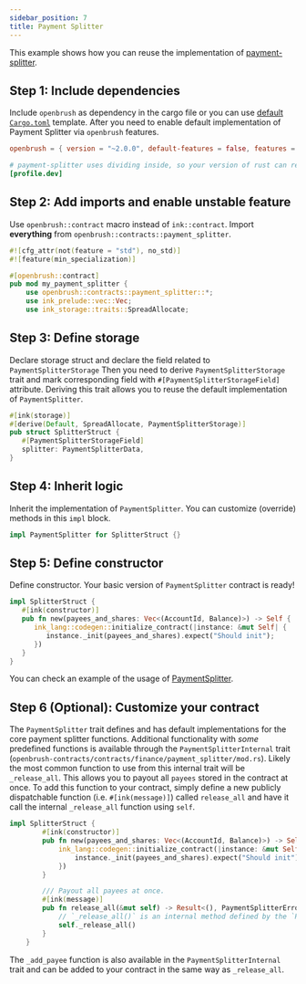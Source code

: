 ```yaml
---
sidebar_position: 7
title: Payment Splitter
---
```


This example shows how you can reuse the implementation of
[payment-splitter](https://github.com/Supercolony-net/openbrush-contracts/tree/main/contracts/src/finance/payment_splitter).

## Step 1: Include dependencies

Include `openbrush` as dependency in the cargo file or you can use [default `Cargo.toml`](/smart-contracts/overview#the-default-toml-of-your-project-with-openbrush) template.
After you need to enable default implementation of Payment Splitter via `openbrush` features.

```toml
openbrush = { version = "~2.0.0", default-features = false, features = ["payment_splitter"] }

# payment-splitter uses dividing inside, so your version of rust can require you to disable check overflow.
[profile.dev]
```

## Step 2: Add imports and enable unstable feature

Use `openbrush::contract` macro instead of `ink::contract`. Import **everything** from `openbrush::contracts::payment_splitter`.

```rust
#![cfg_attr(not(feature = "std"), no_std)]
#![feature(min_specialization)]

#[openbrush::contract]
pub mod my_payment_splitter {
    use openbrush::contracts::payment_splitter::*;
    use ink_prelude::vec::Vec;
    use ink_storage::traits::SpreadAllocate;
```

## Step 3: Define storage

Declare storage struct and declare the field related to `PaymentSplitterStorage`
Then you need to derive `PaymentSplitterStorage` trait and mark corresponding field
with `#[PaymentSplitterStorageField]` attribute. Deriving this trait allows you to reuse
the default implementation of `PaymentSplitter`.

```rust
#[ink(storage)]
#[derive(Default, SpreadAllocate, PaymentSplitterStorage)]
pub struct SplitterStruct {
   #[PaymentSplitterStorageField]
   splitter: PaymentSplitterData,
}
```

## Step 4: Inherit logic

Inherit the implementation of `PaymentSplitter`. You can customize (override) methods in this `impl` block.

```rust
impl PaymentSplitter for SplitterStruct {}
```

## Step 5: Define constructor

Define constructor. Your basic version of `PaymentSplitter` contract is ready!

```rust
impl SplitterStruct {
   #[ink(constructor)]
   pub fn new(payees_and_shares: Vec<(AccountId, Balance)>) -> Self {
      ink_lang::codegen::initialize_contract(|instance: &mut Self| {
         instance._init(payees_and_shares).expect("Should init");
      })
   }
}
```

You can check an example of the usage of [PaymentSplitter](https://github.com/Supercolony-net/openbrush-contracts/tree/main/examples/payment_splitter).

## Step 6 (Optional): Customize your contract

The `PaymentSplitter` trait defines and has default implementations for the core payment splitter functions. Additional functionality with *some* predefined functions is available through the `PaymentSplitterInternal` trait (`openbrush-contracts/contracts/finance/payment_splitter/mod.rs`). Likely the most common function to use from this internal trait will be `_release_all`. This allows you to payout all `payees` stored in the contract at once. To add this function to your contract, simply define a new publicly dispatchable function (i.e. `#[ink(message)]`) called `release_all` and have it call the internal `_release_all` function using `self`.

```rust
impl SplitterStruct {
        #[ink(constructor)]
        pub fn new(payees_and_shares: Vec<(AccountId, Balance)>) -> Self {
            ink_lang::codegen::initialize_contract(|instance: &mut Self| {
                instance._init(payees_and_shares).expect("Should init");
            })
        }

        /// Payout all payees at once.
        #[ink(message)]
        pub fn release_all(&mut self) -> Result<(), PaymentSplitterError> {
            // `_release_all()` is an internal method defined by the `PaymentSplitterInternal` trait
            self._release_all()
        }
    }
```
The `_add_payee` function is also available in the `PaymentSplitterInternal` trait and can be added to your contract in the same way as `_release_all`.